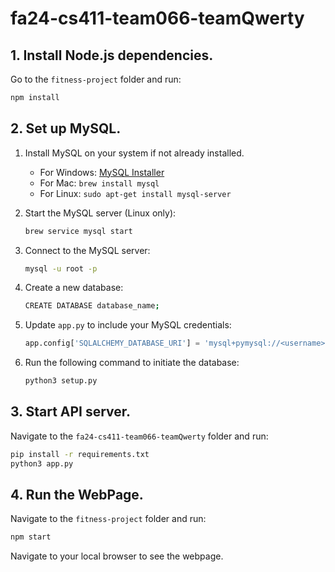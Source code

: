 # fa24-cs411-team066-teamQwerty

## 1. Install Node.js dependencies.

Go to the `fitness-project` folder and run:

```bash
npm install
```

## 2. Set up MySQL.

1. Install MySQL on your system if not already installed.
   - For Windows: [MySQL Installer](https://dev.mysql.com/downloads/installer/)
   - For Mac: `brew install mysql`
   - For Linux: `sudo apt-get install mysql-server`

2. Start the MySQL server (Linux only):
   ```bash
   brew service mysql start
   ```

3. Connect to the MySQL server:
   ```bash
   mysql -u root -p
   ```

4. Create a new database:
   ```bash
   CREATE DATABASE database_name;
   ```

5. Update `app.py` to include your MySQL credentials:
   ```python
   app.config['SQLALCHEMY_DATABASE_URI'] = 'mysql+pymysql://<username>:<password>@localhost/<database_name>'
   ```

6. Run the following command to initiate the database:
   ```bash
   python3 setup.py
   ```

## 3. Start API server.

Navigate to the `fa24-cs411-team066-teamQwerty` folder and run:

```bash
pip install -r requirements.txt
python3 app.py
```

## 4. Run the WebPage.

Navigate to the `fitness-project` folder and run:

```bash
npm start
```

Navigate to your local browser to see the webpage.
